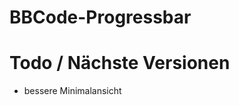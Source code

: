 BBCode-Progressbar
==================

Todo / Nächste Versionen
============================
+ bessere Minimalansicht
